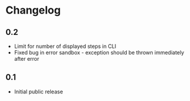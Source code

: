 # Changelog

## 0.2

* Limit for number of displayed steps in CLI
* Fixed bug in error sandbox - exception should be thrown immediately after error

## 0.1

* Initial public release